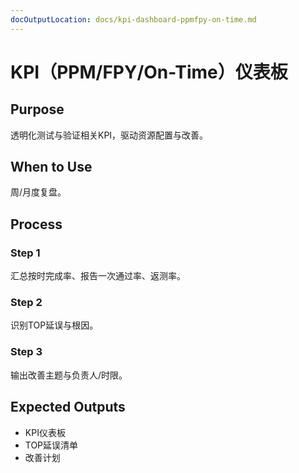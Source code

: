 ```yaml
---
docOutputLocation: docs/kpi-dashboard-ppmfpy-on-time.md
---
```


# KPI（PPM/FPY/On-Time）仪表板

## Purpose

透明化测试与验证相关KPI，驱动资源配置与改善。

## When to Use

周/月度复盘。

## Process

### Step 1

汇总按时完成率、报告一次通过率、返测率。

### Step 2

识别TOP延误与根因。

### Step 3

输出改善主题与负责人/时限。

## Expected Outputs

- KPI仪表板
- TOP延误清单
- 改善计划
